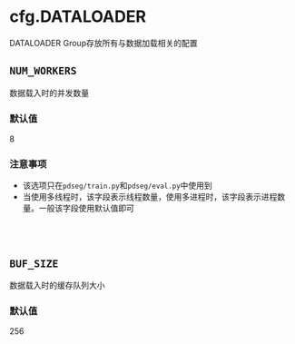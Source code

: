 # cfg.DATALOADER

DATALOADER Group存放所有与数据加载相关的配置

## `NUM_WORKERS`

数据载入时的并发数量

### 默认值

8

### 注意事项

* 该选项只在`pdseg/train.py`和`pdseg/eval.py`中使用到
* 当使用多线程时，该字段表示线程数量，使用多进程时，该字段表示进程数量。一般该字段使用默认值即可

<br/>
<br/>

## `BUF_SIZE`

数据载入时的缓存队列大小

### 默认值

256

<br/>
<br/>
